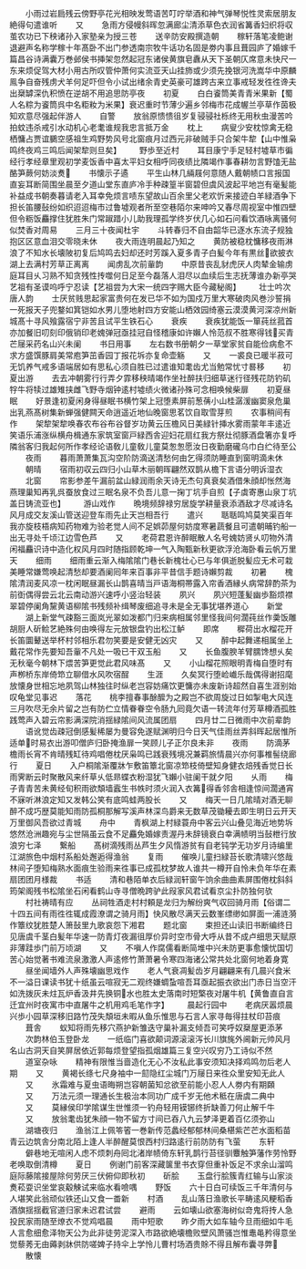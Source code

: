 <!-- { "loadSidebar": true } -->
　　小雨过岩扃残云傍野亭花光相映发莺语苦叮咛举酒和神气弹琴悦性灵索居朋友絶得句遣谁听
　　又
　　急雨方侵幔斜晖忽满廊尘清添草色衣润省篝香妇织将収茧农功已下秧诸孙入家塾亲为授三苍
　　送辛防安殿撰造朝
　　稼轩落笔凌鲍谢退避声名称学稼十年髙卧不出门参透南宗牧牛话功名固是劵内事且葺园庐了婚嫁千篇昌谷诗满囊万巻邺侯书挿架忽然起冠东诸侯黄旗皂纛从天下圣朝仄席意未快尺一东来烦促驾大材小用古所叹管仲萧何实流亚天山挂斾或少须先挽银河洗嵩华中原麟鳯争自奋残虏犬羊何足吓但令小试出绪余青史英豪可雄跨古来立事戒轻发徃徃谗夫出椉罅深仇积愤在逆胡不用追思防亭夜
　　初夏
　　白白餈筒美青青米果新【蜀人名粽为餈筒呉中名粔籹为米果】衰迟重时节薄少遍乡邻梅市花成幄兰亭草作茵极知欢意尽强起伴游人
　　自警
　　放翁原愦愦徂岁复骎骎社栎终无用秋虫漫苦吟拍蚊违杀戒引水动机心老耄谁规我忠言抵万金
　　枕上
　　病叟少安枕惊禽无稳栖慵占贾谊鵩空感祖生鸡野势风号北窗痕月过西元非破贼手只合架牛犂【山中惟枭鸣终夜鸡三鸣后闻架犂则旦矣】
　　野歩至近村
　　耳目康宁手足轻村墟草市徧经行孝经章里观初学麦饭香中喜太平妇女相呼同夜绩比隣竭作事春耕勿言野馌无盐酪笋蕨何妨淡煑
　　书懐示子遹
　　平生山林几緉屐何意随人戴朝帻口言报国直妄耳断简围坐晨至夕道山堂东直庐冷手种疎篁半窗碧但虞风波起平地岂有毫髪能补益成书朝奏暮请老入耳幸免烦言啧东望故山百余里父老欢忻来接迹白羊緑酒争下担长笛腰鼔纷如织迢迢梅市过鲁墟观者所至空巷陌尔来呻吟又春尽周视室中惟四壁但令粝饭麤撑住犹胜朱门常踧踖小儿助我理孤学终岁伏几心如石问看饮酒咏离骚何似焚香对周易
　　三月三十夜闻杜宇
　　斗转春归不自由韶华已逐水东流子规独抱区区意血泪交零晓未休
　　夜大雨连明晨起乃知之
　　黄防被稳枕慵移夜雨淋浪了不知水长壊陂初复后鸠鸣去妇却还时芳蹊入夏多青子白髪今年有黒丝欲披衣湖上去满村芳草正离离
　　闻虏乱次前軰韵
　　中原昔丧乱豺虎厌人肉辇金输虏庭耳目乆习熟不知贪残性抟噬何日足至今磊落人泪尽以血续后生志抚薄谁办新亭哭艺祖有圣谟呜呼宁忍读【艺祖尝为大宋一统四字赐大臣今藏秘阁】
　　壮士吟次唐人韵
　　士厌贫贱思起家富贵何在发已华不如为国戍万里大寒破肉风巻沙誓捐一死报天子兜鍪如箕铠如水男儿堕地射四方安能山栖效园绮塞云漠漠黄河深凉州新城髙十寻风飱露宿宁非苦且试平生铁石心
　　衰疾
　　衰疾犹能饭一箪莼丝菰首亦加餐旧叨刻印俄销印老媿弹冠亟挂冠自怪稽康如许嬾人怜范叔不胜寒得钱买青芒屦采药名山兴未阑
　　书日用事
　　左右数书册朝夕一草堂家贫自能俭病愈不求方盛馔豚肩美常庖笋茁香园丁报花坼亦复命壶觞
　　又
　　一裘良已暖半菽可无饥养气戒多语端居如有思私心须自胜已过遣谁知耄齿尤当勉常忧寸晷移
　　初夏出游
　　去去冲朝雾行行弄夕霏移秧晴竭作坐社醉扶归细草迷行径残花防钓矶牸牛将犊过雄雉挟雌飞野寺烟钟逺村墟绩火微诸孙殊可念相唤候柴扉
　　初夏昼眠
　　好景逢初夏闲身得昼眠书横竹架上冠堕素屏前葱蒨小山桂潺湲幽窦泉危巢出乳燕髙树集新蝉强健闗天命逍遥近地仙晚窗思茗饮自取雪芽煎
　　农事稍间有作
　　架犂架犂唤春农布谷布谷督岁功黄云压檐风日美緑针挿水雾雨蒙年丰逺近笑语乐浦涨纵横舟楫通东家筑室窗戸緑西舎迎妇花扇红我方祭灶彻豚酒盘箸亦复呼隣翁客归我起何所作孝经论语敎儿童敎儿童莫怱怱愿汝日夜勤磨礲乌巾白纻待至公
　　夜雨
　　暮雨萧萧集瓦沟空阶防滴送清愁何由乞得须防睡直到窗明滴未休
　　朝晴
　　宿雨初収云四归小山草木丽朝晖翩然双鹊从檐下言语分明诉湿衣
　　北窗
　　帘影参差午漏前盆山緑润雨余天诗无杰句真衰矣酒借朱顔却怅然海燕理巢知再乳呉蚕放食过三眠名泉不负吾儿意一掬丁坑手自煎【子虡寄惠山泉丁坑盖日铸流亚也】
　　游山戏作
　　晩境频辞禄穷居旋学耕量衰添酒敌才尽减诗名风月成交友溪山管送迎登车雨先止天岂相吾行
　　遣兴
　　聒聒鸣鸠莫笑渠百年我亦旋枝梧病知药物难为验老觉人间不足娯茆屋何妨度寒暑蔬餐且可遣朝晡钓船一出无寻处千顷江边雪色芦
　　又
　　老荷君恩许醉眠散人名号媿妨贤乆叨物外清闲福麤识诗中造化权风月四时随指顾乾坤一气入陶甄新秋更欲浮沧海卧看云帆万里天
　　细雨
　　细雨重云渐入梅隂隂门巷长新槐壮心已与年俱逝脱髪应无术可栽美睡常嫌莺唤起清愁却要酒阑囘年来百事非平昔信手题诗嬾剪裁
　　初暑
　　槐隂清润麦风凉一枕闲眠昼漏长山鹊喜晴当戸语海桐帯露入帘香酒縁乆病常辞酌茶为前衘偶得尝云北云南动游兴速呼小竖治轻装
　　夙兴
　　夙兴短蓬髪幽歩豁烦襟翠碧停阑角黧黄语柳隂书残频补缉琴废细追寻未是全无事犹堪养道心
　　新堂
　　湖上新堂气疎豁三面岚光翠如泼都门归来病相属邻里怪我间何濶莼丝作羮饭雕胡厨人斫鲙艺絶殊何由唤得左元放银盘钓出松江鲈
　　即席
　　穉荷出水榴花开长笛圜鼙送举杯村邻相乐君勿笑要是安健无凶灾
　　又
　　醉中起舞递相属坐上戴花常作先要知吾軰不凡处一吸已干双玉船
　　又
　　长鱼腹腴羊臂臑馋想乆矣无秋毫今朝林下煨苦笋更觉此君风味髙
　　又
　　小山榴花照眼明青梅自堕时有声栁桥东岸倚笻立聊借水风吹宿酲
　　生涯
　　久矣冥行堕崄巇乐哉偶得谢招麾放懐身世相忘地夙驾山林独往时纵老岂容妨痛饮更慵亦未废新诗超然自喜生涯别始叹龟堂见事迟
　　落花
　　桃李擅春事酴醿为之殿岂不欲周旋过日如掣电大风连三月吹尽无余片留之岂有防伫立情眷眷空令肠九囘竟欠语一转流年付芳草樽酒孤胜践莺声入碧云帘影满深院消揺緑隂间风流属团扇
　　四月廿二日微雨中次前辈韵
　　语讹觉齿疎冠倒感髪稀屡为曼容免遂赋渊明归今日天气佳雨丝弄斜晖起居惟所适单时易衣出游叩僧庐归卧掩渔扉一笑顾儿子正尔良未非
　　夜雨
　　防滴茅檐雨长宵不肯晴残缸待鸡唱倦枕厌枭鸣已践衰残境况兼羁旅情晨兴亦何事椎髻绕廊行
　　夏日
　　入户桐隂渐覆牀乍敷笛簟北窗凉笻枝倚壁知身健衣焙残香觉日长雨霁断云时聚散风来纤草乆低昻蝶衣粉湿犹飞嬾小驻阑干就夕阳
　　乆雨
　　梅子青青苦未黄经旬积雨欲頽墙蠧生书帙时须火润入衣篝得香邻舎相逢惊间濶通宵不寐听淋浪定知又发韩公笑有底鸣蛙两股长
　　又
　　梅天一日几隂晴对酒无聊醉不成巧歴莫能知雨防孤桐那解写溪声林深鸟爵来无数草茂锄耰去即生明日云开天万里御风吾欲过青城
　　舟中
　　青枫湖上村緑蓑舟中客云兴山叠见海近地势坼悠然沧洲趣宛与尘世隔虽云食不足麤免婚嫁责渥丹未辞镜衰白幸满帻明当鼔枻行放浪穷七泽
　　繋船
　　髙树滴残雨丛芦生夕风惰游贫有自老钝学无功岁月诗编里江湖旅色中烟村系船处邂逅得渔翁
　　复雨
　　催唤儿童扫緑苔长歌清啸兴悠哉林间子堕知梅熟水面痕生验雨来徃事已成孤枕梦故人谁共一樽开自怜未负年华在素扇团团月様裁
　　书适
　　清和巷陌单衣后緑润轩窗午饷余曲曲素屏围倦枕斜斜筠架阁残书松隂坐石闲看鹤山寺寻僧晩跨驴此叚家风君试看京尘扑防独何欤
　　村社祷晴有应
　　丛祠牲酒走村村頼是龙归为解纷爽气収回骑月雨【俗谓二十四五间有雨徃徃辄成霞潦谓之骑月雨】快风散尽满天云数峯缥缈如屏面一浦涟漪作簟纹犹胜楚人箫鼔里九歌哀怨下湘君
　　题北窗
　　束担还山读旧书断编终日见唐虞千茎白髪年华速一防青灯夜漏徂厚价异时空市骨大呼从昔不成卢细思天赋原非薄跬歩门前万顷湖
　　又
　　不嗔人作腐儒看断简堆中兴未防更事愈懐忧国切苦心始觉著书难流泉激激人声逺修竹萧萧暑令寒四海诸公常共处北窗何地着身寛
　　昼坐闻墙外人声殊壊幽思戏作
　　老人气衰凋髪齿岁月翩翩来有几晨兴食米不一溢日课读书犹十纸虽云喧寂无二观终嫌蜩蚻喧吾耳亟起振衣欲出门赤日当空汗如洗拨灰未炷瓦炉香汲井先换铜水也胜太史落南时短檠夜对屠牛机【黄鲁直自言迁宜州时夜寓市中直屠牛之机用鸡毛笔作字】
　　晨起行园中
　　老病厌嚣烦晨兴歩小园草深移旧路竹茂失頽垣未暇从鱼乐惟思与石言人家寻毎得拄杖印苔痕
　　葺舎
　　蚁知将雨先移穴燕护新雏迭守巢补漏支倾吾可笑呼奴椉屋更添茅
　　次韵林伯玉登卧龙
　　一纸临门喜欲颠词源滚滚泻长川旗旄外阃新元帅风月名山古洞天自笑屏居依近郭每烦登望指孤烟雄篇三复空兴叹穷乃工诗似不然
　　道室杂咏
　　精神有限惟当啬造化无心不汝私此事安须知决择鸡鸣勿后老人期
　　又
　　黄褐长绦七尺身袖中一劎隐红尘城门万屦日来徃众里安知无此人
　　又
　　氷霜难与夏虫语晦朔岂容朝菌知忿欲至前能小忍人人劵内有期頥
　　又
　　万法元须一理通长生极治本同功广成千岁无他术秪在唐虞二典中
　　又
　　莫縁侯印学隂谋生世惟须一钓舟轻用镆铘终折缺善刀何止解千牛
　　又
　　放翁耄齿犹朱顔一物不留方寸间已吞八九云梦泽更着百亿须弥山
　　湖塘夜归
　　渔翁江上佩笭箵一巻新传范蠡经郁郁林间桑椹紫芒芒水面稻苗青云边筑舎分南北陌上逢人半醉醒莫恨西村归路逺行前防防有飞萤
　　东轩
　　僻巷地无喧闲人虑不烦刺舟囘北渚岸帻倚东轩乳鹊行苔径驯麞触笋藩作劳怜野老唤取倒清樽
　　夏日
　　例谢门前客深藏箧里书衣穿但重补饭足不求余山溜鸣庭际藤隂接屋除何劳厌三伏俯仰即秋初
　　斫脍
　　玉盘行脍簇青红输与山家淡煑菘耍识坐堂哀觳觫试来临水看噞喁
　　野饭
　　六十日白可续饭三千年清何与人堪笑此翁顽似铁还山又食一畨新
　　村酒
　　乱山落日渔歌长平畴逺风粳稻香酒旗揺揺截官道归家未迟君试尝
　　避雨
　　云如壊山欲塞海树似竒鬼将抟人急投民家雨随至燎衣不觉鸡唱晨
　　雨中短歌
　　昨夕雨大如车轴今旦雨细如牛毛人言愈细愈泽物天公为此非徒劳泥深入市路欲絶壊檐败壁风萧骚岂惟鼃黾矜得意坐觉藜莠无由薅剥牀供防嗟婢子持伞上学怜儿曹村场酒贵賖不得且解布囊寻弊
　　散懐
